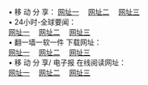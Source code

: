 &#8226; 移 动 分 享：
<a href="http://22.dynssl.com/c/" target="_blank">网址一</a>
　<a href="http://udn22.tk/s/" target="_blank">网址二</a>
　<a href="http://d7.dnsrd.com/s/" target="_blank">网址三</a>
　<br />
&#8226; 24小时-全球要闻：<br /> 
<a href="http://22.dynssl.com/read/go/n1.html" target="_blank">网址一</a>
　<a href="http://udn22.tk/read/go/n2.html" target="_blank">网址二</a>
　<a href="http://d7.dnsrd.com/read/go/n3.html" target="_blank">网址三</a>
　<br />
&#8226; 翻一墙一软一件 下载网址：<br /> 
<a href="http://22.dynssl.com:81/f/" target="_blank">网址一</a>
　<a href="http://udn22.tk/ff/" target="_blank">网址二</a>
　<a href="http://d7.dnsrd.com:81/f/" target="_blank">网址三</a>
<br />
&#8226; 移 动 分 享/ 电子报 在线阅读网址：<br />
<a href="http://22.dynssl.com:81/s/" target="_blank">网址一</a>
　<a href="http://udn22.tk/b/" target="_blank">网址二</a>
　<a href="http://d7.dnsrd.com:81/s/" target="_blank">网址三</a><br />
